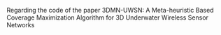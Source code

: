Regarding the code of the paper 3DMN-UWSN: A Meta-heuristic Based Coverage Maximization Algorithm for 3D Underwater Wireless Sensor Networks
